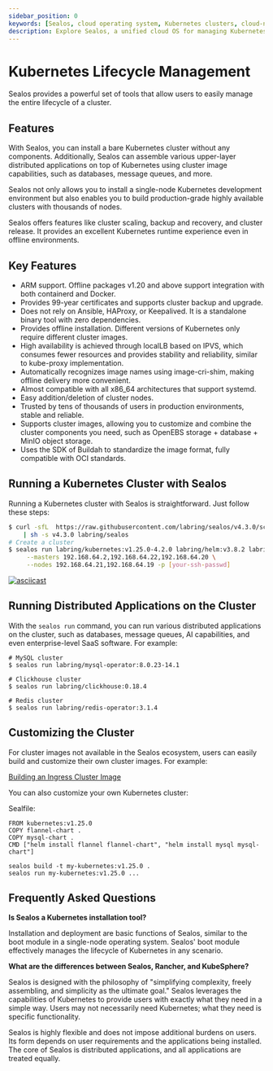 ```yaml
---
sidebar_position: 0
keywords: [Sealos, cloud operating system, Kubernetes clusters, cloud-native applications, cluster management, container management, image management, cluster images, Sealos user guide, Rootfs cluster images]
description: Explore Sealos, a unified cloud OS for managing Kubernetes clusters and cloud-native apps. Learn about cluster management, containers, and images with our comprehensive user guide.
---
```


# Kubernetes Lifecycle Management

Sealos provides a powerful set of tools that allow users to easily manage the entire lifecycle of a cluster.

## Features

With Sealos, you can install a bare Kubernetes cluster without any components. Additionally, Sealos can assemble various
upper-layer distributed applications on top of Kubernetes using cluster image capabilities, such as databases, message
queues, and more.

Sealos not only allows you to install a single-node Kubernetes development environment but also enables you to build
production-grade highly available clusters with thousands of nodes.

Sealos offers features like cluster scaling, backup and recovery, and cluster release. It provides an excellent
Kubernetes runtime experience even in offline environments.

## Key Features

- ARM support. Offline packages v1.20 and above support integration with both containerd and Docker.
- Provides 99-year certificates and supports cluster backup and upgrade.
- Does not rely on Ansible, HAProxy, or Keepalived. It is a standalone binary tool with zero dependencies.
- Provides offline installation. Different versions of Kubernetes only require different cluster images.
- High availability is achieved through localLB based on IPVS, which consumes fewer resources and provides stability and
  reliability, similar to kube-proxy implementation.
- Automatically recognizes image names using image-cri-shim, making offline delivery more convenient.
- Almost compatible with all x86_64 architectures that support systemd.
- Easy addition/deletion of cluster nodes.
- Trusted by tens of thousands of users in production environments, stable and reliable.
- Supports cluster images, allowing you to customize and combine the cluster components you need, such as OpenEBS
  storage + database + MinIO object storage.
- Uses the SDK of Buildah to standardize the image format, fully compatible with OCI standards.

## Running a Kubernetes Cluster with Sealos

Running a Kubernetes cluster with Sealos is straightforward. Just follow these steps:

```bash
$ curl -sfL  https://raw.githubusercontent.com/labring/sealos/v4.3.0/scripts/install.sh \
    | sh -s v4.3.0 labring/sealos
# Create a cluster
$ sealos run labring/kubernetes:v1.25.0-4.2.0 labring/helm:v3.8.2 labring/calico:v3.24.1 \
     --masters 192.168.64.2,192.168.64.22,192.168.64.20 \
     --nodes 192.168.64.21,192.168.64.19 -p [your-ssh-passwd]
```

[![asciicast](https://asciinema.org/a/519263.svg)](https://asciinema.org/a/519263?speed=3)

## Running Distributed Applications on the Cluster

With the `sealos run` command, you can run various distributed applications on the cluster, such as databases, message
queues, AI capabilities, and even enterprise-level SaaS software. For example:

```shell
# MySQL cluster
$ sealos run labring/mysql-operator:8.0.23-14.1

# Clickhouse cluster
$ sealos run labring/clickhouse:0.18.4

# Redis cluster
$ sealos run labring/redis-operator:3.1.4
```

## Customizing the Cluster

For cluster images not available in the Sealos ecosystem, users can easily build and customize their own cluster images.
For example:

[Building an Ingress Cluster Image](/self-hosting/lifecycle-management/quick-start/build-ingress-cluster-image.md)

You can also customize your own Kubernetes cluster:

Sealfile:

```shell
FROM kubernetes:v1.25.0
COPY flannel-chart .
COPY mysql-chart .
CMD ["helm install flannel flannel-chart", "helm install mysql mysql-chart"]
```

```shell
sealos build -t my-kubernetes:v1.25.0 .
sealos run my-kubernetes:v1.25.0 ...
```

## Frequently Asked Questions

**Is Sealos a Kubernetes installation tool?**

Installation and deployment are basic functions of Sealos, similar to the boot module in a single-node operating system.
Sealos' boot module effectively manages the lifecycle of Kubernetes in any scenario.

**What are the differences between Sealos, Rancher, and KubeSphere?**

Sealos is designed with the philosophy of "simplifying complexity, freely assembling, and simplicity as the ultimate
goal." Sealos leverages the capabilities of Kubernetes to provide users with exactly what they need in a simple way.
Users may not necessarily need Kubernetes; what they need is specific functionality.

Sealos is highly flexible and does not impose additional burdens on users. Its form depends on user requirements and the
applications being installed. The core of Sealos is distributed applications, and all applications are treated equally.
